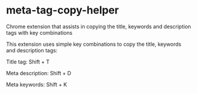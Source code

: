 # meta-tag-copy-helper
Chrome extension that assists in copying the title, keywords and description tags with key combinations


This extension uses simple key combinations to copy the title, keywords and description tags:


Title tag: Shift + T

Meta description: Shift + D

Meta keywords: Shift + K

